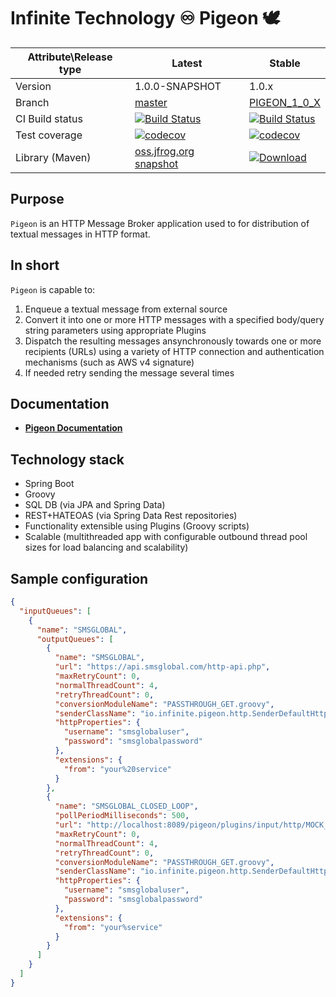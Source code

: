 # Infinite Technology ♾ Pigeon 🕊

|Attribute\Release type|Latest|Stable|
|----------------------|------|------|
|Version|1.0.0-SNAPSHOT|1.0.x|
|Branch|[master](https://github.com/INFINITE-TECHNOLOGY/PIGEON)|[PIGEON_1_0_X](https://github.com/INFINITE-TECHNOLOGY/PIGEON/tree/PIGEON_1_0_X)|
|CI Build status|[![Build Status](https://travis-ci.com/INFINITE-TECHNOLOGY/PIGEON.svg?branch=master)](https://travis-ci.com/INFINITE-TECHNOLOGY/PIGEON)|[![Build Status](https://travis-ci.com/INFINITE-TECHNOLOGY/PIGEON.svg?branch=PIGEON_1_0_X)](https://travis-ci.com/INFINITE-TECHNOLOGY/PIGEON)|
|Test coverage|[![codecov](https://codecov.io/gh/INFINITE-TECHNOLOGY/PIGEON/branch/master/graphs/badge.svg)](https://codecov.io/gh/INFINITE-TECHNOLOGY/PIGEON/branch/master/graphs)|[![codecov](https://codecov.io/gh/INFINITE-TECHNOLOGY/PIGEON/branch/PIGEON_1_0_X/graphs/badge.svg)](https://codecov.io/gh/INFINITE-TECHNOLOGY/PIGEON/branch/PIGEON_1_0_X/graphs)|
|Library (Maven)|[oss.jfrog.org snapshot](https://oss.jfrog.org/artifactory/webapp/#/artifacts/browse/tree/General/oss-snapshot-local/io/infinite/pigeon/1.0.0-SNAPSHOT)|[ ![Download](https://api.bintray.com/packages/infinite-technology/m2/pigeon/images/download.svg) ](https://bintray.com/infinite-technology/m2/pigeon/_latestVersion)|

## Purpose

`Pigeon` is an HTTP Message Broker application used to for distribution of textual messages in HTTP format.

## In short

`Pigeon` is capable to:
1) Enqueue a textual message from external source
2) Convert it into one or more HTTP messages with a specified body/query string parameters using appropriate Plugins
3) Dispatch the resulting messages ansynchronously towards one or more recipients (URLs) using a variety of HTTP connection and authentication mechanisms (such as AWS v4 signature)
4) If needed retry sending the message several times

## Documentation

* [**Pigeon Documentation**](https://github.com/INFINITE-TECHNOLOGY/PIGEON/wiki)


## Technology stack

* Spring Boot
* Groovy
* SQL DB (via JPA and Spring Data)
* REST+HATEOAS (via Spring Data Rest repositories)
* Functionality extensible using Plugins (Groovy scripts)
* Scalable (multithreaded app with configurable outbound thread pool sizes for load balancing and scalability)

## Sample configuration

```json
{
  "inputQueues": [
    {
      "name": "SMSGLOBAL",
      "outputQueues": [
        {
          "name": "SMSGLOBAL",
          "url": "https://api.smsglobal.com/http-api.php",
          "maxRetryCount": 0,
          "normalThreadCount": 4,
          "retryThreadCount": 0,
          "conversionModuleName": "PASSTHROUGH_GET.groovy",
          "senderClassName": "io.infinite.pigeon.http.SenderDefaultHttps",
          "httpProperties": {
            "username": "smsglobaluser",
            "password": "smsglobalpassword"
          },
          "extensions": {
            "from": "your%20service"
          }
        },
        {
          "name": "SMSGLOBAL_CLOSED_LOOP",
          "pollPeriodMilliseconds": 500,
          "url": "http://localhost:8089/pigeon/plugins/input/http/MOCK_SMSGLOBAL_HTTP",
          "maxRetryCount": 0,
          "normalThreadCount": 4,
          "retryThreadCount": 0,
          "conversionModuleName": "PASSTHROUGH_GET.groovy",
          "senderClassName": "io.infinite.pigeon.http.SenderDefaultHttp",
          "httpProperties": {
            "username": "smsglobaluser",
            "password": "smsglobalpassword"
          },
          "extensions": {
            "from": "your%service"
          }
        }
      ]
    }
  ]
}
```
